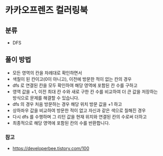 # 카카오프렌즈 컬러링북

## 분류
- DFS

## 풀이 방법
- 모든 영역의 칸을 차례대로 확인하면서
- 색칠이 된 칸이고(0이 아니고), 이전에 방문한 적이 없는 칸의 경우
- dfs 로 연결된 칸을 모두 확인하여 해당 영역에 포함된 칸 수를 구하고
- 영역 값을 +1, 이전 최대 칸 수와 새로 구한 칸 수를 비교하여 더 큰 값을 저장하는 방식으로 문제를 해결할 수 있습니다.
- dfs 의 경우 처음 방문하는 경우 해당 위치 방문 값을 +1 하고
- 상하좌우 값을 비교하여 방문한 적이 없고 자신과 같은 색으로 칠해진 경우
- 다시 dfs 를 수행하며 그 리턴 값을 현재 위치와 연결된 칸의 수로써 더하고
- 최종적으로 해당 영역에 포함된 칸의 수를 반환합니다.

### 참고
- https://developerbee.tistory.com/100
